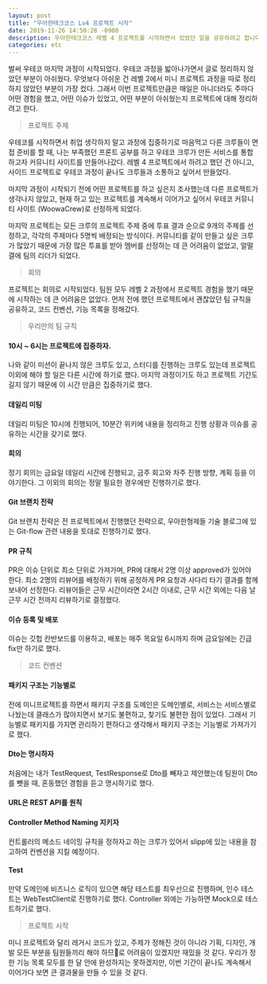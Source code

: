 ```yaml
---
layout: post
title: "우아한테크코스 Lv4 프로젝트 시작"
date: 2019-11-26 14:50:28 -0900
description: 우아한테크코스 레벨 4 프로젝트를 시작하면서 있었던 일을 공유하려고 합니다.
categories: etc
---
```


벌써 우테코 마지막 과정이 시작되었다. 우테코 과정을 밟아나가면서 글로 정리하지 않았던 부분이 아쉬웠다. 무엇보다 아쉬운 건 레벨 2에서 미니 프로젝트 과정을 따로 정리하지 않았던 부분이 가장 컸다. 그래서 이번 프로젝트만큼은 매일은 아니더라도 주마다 어떤 경험을 했고, 어떤 이슈가 있었고, 어떤 부분이 아쉬웠는지 프로젝트에 대해 정리하려고 한다.

<blockquote>프로젝트 주제</blockquote>

우테코를 시작하면서 취업 생각하지 말고 과정에 집중하기로 마음먹고 다른 크루들이 면접 준비를 할 때, 나는 부족했던 프론트 공부를 하고 우테코 크루가 만든 서비스를 통합하고자 커뮤니티 사이트를 만들어나갔다. 레벨 4 프로젝트에서 하려고 했던 건 아니고, 사이드 프로젝트로 우테코 과정이 끝나도 크루들과 소통하고 싶어서 만들었다.

마지막 과정이 시작되기 전에 어떤 프로젝트를 하고 싶은지 조사했는데 다른 프로젝트가 생각나지 않았고, 현재 하고 있는 프로젝트를 계속해서 이어가고 싶어서 우테코 커뮤니티 사이트 (WoowaCrew)로 선정하게 되었다.

마지막 프로젝트는 모든 크루의 프로젝트 주제 중에 투표 결과 순으로 9개의 주제를 선정하고, 각각의 주제마다 5명씩 배정되는 방식이다. 커뮤니티를 같이 만들고 싶은 크루가 많았기 때문에 가장 많은 투표를 받아 멤버를 선정하는 데 큰 어려움이 없었고, 얼떨결에 팀의 리더가 되었다.

<blockquote>회의</blockquote>

프로젝트는 회의로 시작되었다. 팀원 모두 레벨 2 과정에서 프로젝트 경험을 했기 때문에 시작하는 데 큰 어려움은 없었다. 먼저 전에 했던 프로젝트에서 괜찮았던 팀 규칙을 공유하고, 코드 컨벤션, 기능 목록을 정해갔다.

<blockquote>우리만의 팀 규칙</blockquote>

#### 10시 ~ 6시는 프로젝트에 집중하자.

나와 같이 미션이 끝나지 않은 크루도 있고, 스터디를 진행하는 크루도 있는데 프로젝트 이외에 해야 할 일은 다른 시간에 하기로 했다. 마지막 과정이기도 하고 프로젝트 기간도 길지 않기 때문에 이 시간 만큼은 집중하기로 했다.

#### 데일리 미팅

데일리 미팅은 10시에 진행되어, 10분간 위키에 내용을 정리하고 진행 상황과 이슈를 공유하는 시간을 갖기로 했다.

#### 회의

정기 회의는 금요일 데일리 시간에 진행되고, 금주 회고와 차주 진행 방향, 계획 등을 이야기한다. 그 이외의 회의는 정말 필요한 경우에만 진행하기로 했다.

#### Git 브랜치 전략

Git 브랜치 전략은 전 프로젝트에서 진행했던 전략으로, 우아한형제들 기술 블로그에 있는 Git-flow 관련 내용을 토대로 진행하기로 했다.

#### PR 규칙

PR은 이슈 단위로 최소 단위로 가져가며, PR에 대해서 2명 이상 approved가 있어야 한다. 최소 2명의 리뷰어를 배정하기 위해 공정하게 PR 요청과 사다리 타기 결과를 함께 보내어 선정한다. 리뷰어들은 근무 시간이라면 2시간 이내로, 근무 시간 외에는 다음 날 근무 시간 전까지 리뷰하기로 결정했다.

#### 이슈 등록 및 배포

이슈는 깃헙 칸반보드를 이용하고, 배포는 매주 목요일 6시까지 하며 금요일에는 긴급 fix만 하기로 했다.

<blockquote>코드 컨벤션</blockquote>

#### 패키지 구조는 기능별로

전에 미니프로젝트를 하면서 패키지 구조를 도메인은 도메인별로, 서비스는 서비스별로 나눴는데 클래스가 많아지면서 보기도 불편하고, 찾기도 불편한 점이 있었다. 그래서 기능별로 패키지를 가지면 관리하기 편하다고 생각해서 패키지 구조는 기능별로 가져가기로 했다.

#### Dto는 명시하자

처음에는 내가 TestRequest, TestResponse로 Dto를 빼자고 제안했는데 팀원이 Dto를 뺏을 때, 혼동했던 경험을 듣고 명시하기로 했다.

#### URL은 REST API를 원칙

#### Controller Method Naming 지키자

컨트롤러의 메소드 네이밍 규칙을 정하자고 하는 크루가 있어서 slipp에 있는 내용을 참고하여 컨벤션을 지킬 예정이다.

#### Test

만약 도메인에 비즈니스 로직이 있으면 해당 테스트를 최우선으로 진행하며, 인수 테스트는 WebTestClient로 진행하기로 했다. Controller 외에는 가능하면 Mock으로 테스트하기로 했다.

<blockquote>프로젝트 시작</blockquote>

미니 프로젝트와 달리 레거시 코드가 있고, 주제가 정해진 것이 아니라 기획, 디자인, 개발 모든 부분을 팀원들끼리 해야 하므로 어려움이 있겠지만 재밌을 것 같다. 우리가 정한 기능 목록 모두를 한 달 안에 완성하지는 못하겠지만, 이번 기간이 끝나도 계속해서 이어가다 보면 큰 결과물을 만들 수 있을 것 같다.
